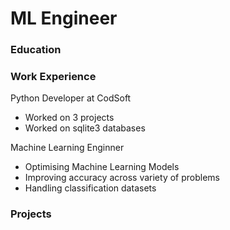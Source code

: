 # ML Engineer

### Education

### Work Experience
Python Developer at CodSoft
- Worked on 3 projects
- Worked on sqlite3 databases

Machine Learning Enginner
- Optimising Machine Learning Models
- Improving accuracy across variety of problems
- Handling classification datasets

### Projects
